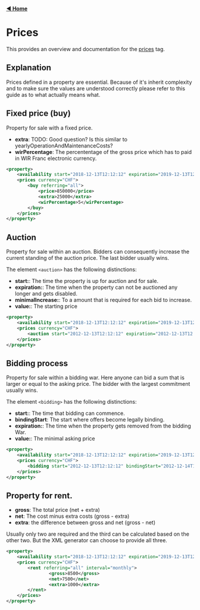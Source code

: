 [**◀ Home**](index.md)

# Prices

This provides an overview and documentation for the [prices](https://swissrets.ch/docs/noNamespace/complexType/prices.html) tag.

## Explanation

Prices defined in a property are essential. Because of it's inherit complexity and to make sure the values are understood correctly please refer to this guide as to what actually means what.

## Fixed price (buy)

Property for sale with a fixed price.
* **extra**: TODO: Good question? Is this similar to yearlyOperationAndMaintenanceCosts?
* **wirPercentage**: The percententage of the gross price which has to paid in WIR Franc electronic currency.

```xml
<property>
    <availability start="2018-12-13T12:12:12" expiration="2019-12-13T12:12:12">active</availability>
    <prices currency="CHF">
        <buy referring="all">
            <price>850000</price>
            <extra>25000</extra>
            <wirPercentage>5</wirPercentage>
        </buy>
    </prices>
</property>
```

## Auction

Property for sale within an auction. Bidders can consequently increase the current standing of the auction price. The last bidder usually wins.

The element `<auction>` has the following distinctions:

* **start:**: The time the property is up for auction and for sale.
* **expiration:**: The time when the property can not be auctioned any longer and gets disabled.
* **minimalIncrease:**: To a amount that is required for each bid to increase.
* **value:**: The starting price

```xml
<property>
    <availability start="2018-12-13T12:12:12" expiration="2019-12-13T12:12:12">active</availability>
    <prices currency="CHF">
        <auction start="2012-12-13T12:12:12" expiration="2012-12-13T12:12:13" minimalIncrease="20000">745</auction>
    </prices>
</property>
```

## Bidding process

Property for sale within a bidding war. Here anyone can bid a sum that is larger or equal to the asking price. The bidder with the largest commitment usually wins.

The element `<bidding>` has the following distinctions:

* **start:**: The time that bidding can commence.
* **bindingStart**: The start where offers become legally binding.
* **expiration:**: The time when the property gets removed from the bidding War.
* **value:**: The minimal asking price

```xml
<property>
    <availability start="2018-12-13T12:12:12" expiration="2019-12-13T12:12:12">active</availability>
    <prices currency="CHF">
        <bidding start="2012-12-13T12:12:12" bindingStart="2012-12-14T12:12:12" expiration="2012-12-15T12:12:13">745</bidding>
    </prices>
</property>
```

## Property for rent.

* **gross**: The total price (net + extra)
* **net**: The cost minus extra costs (gross - extra)
* **extra**: the difference between gross and net (gross - net)

Usually only two are required and the third can be calculated based on the other two. But the XML generator can choose to provide all three.

```xml
<property>
    <availability start="2018-12-13T12:12:12" expiration="2019-12-13T12:12:12">active</availability>
    <prices currency="CHF">
        <rent referring="all" interval="monthly">
                <gross>8500</gross>
                <net>7500</net>
                <extra>1000</extra>
        </rent>
    </prices>
</property>
```
